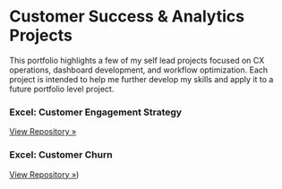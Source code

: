 # Customer Success & Analytics Projects

This portfolio highlights a few of my self lead projects focused on CX operations, dashboard development, and workflow optimization. Each project is intended to help me further develop my skills and apply it to a future portfolio level project. 

### Excel: Customer Engagement Strategy
[View Repository »](https://github.com/Gray135/customer-engagement-strategy)

### Excel: Customer Churn 
[View Repository »](https://github.com/Gray135/customer-churn_learning))
